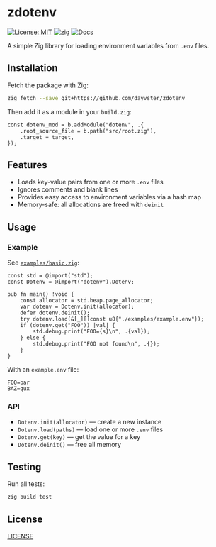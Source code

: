 # zdotenv

[![License: MIT](https://img.shields.io/badge/License-MIT-yellow.svg)](LICENSE)
[![zig](https://img.shields.io/badge/zig-0.15%2B-orange)](https://ziglang.org/)
[![Docs](https://img.shields.io/badge/docs-generated-blue)](https://ziglang.org/documentation/)

A simple Zig library for loading environment variables from `.env` files.

## Installation

Fetch the package with Zig:
```sh
zig fetch --save git+https://github.com/dayvster/zdotenv
```
Then add it as a module in your `build.zig`:
```zig
const dotenv_mod = b.addModule("dotenv", .{
    .root_source_file = b.path("src/root.zig"),
    .target = target,
});
```

## Features
- Loads key-value pairs from one or more `.env` files
- Ignores comments and blank lines
- Provides easy access to environment variables via a hash map
- Memory-safe: all allocations are freed with `deinit`

## Usage

### Example
See [`examples/basic.zig`](examples/basic.zig):
```zig
const std = @import("std");
const Dotenv = @import("dotenv").Dotenv;

pub fn main() !void {
    const allocator = std.heap.page_allocator;
    var dotenv = Dotenv.init(allocator);
    defer dotenv.deinit();
    try dotenv.load(&[_][]const u8{"./examples/example.env"});
    if (dotenv.get("FOO")) |val| {
        std.debug.print("FOO={s}\n", .{val});
    } else {
        std.debug.print("FOO not found\n", .{});
    }
}
```

With an `example.env` file:
```
FOO=bar
BAZ=qux
```

### API
- `Dotenv.init(allocator)` — create a new instance
- `Dotenv.load(paths)` — load one or more `.env` files
- `Dotenv.get(key)` — get the value for a key
- `Dotenv.deinit()` — free all memory

## Testing
Run all tests:
```sh
zig build test
```

## License
[LICENSE](LICENSE)
